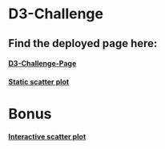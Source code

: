 # D3-Challenge

## Find the deployed page here:
#### [D3-Challenge-Page](https://junaiddawood.github.io/D3-Challenge/)

 
#### [Static scatter plot](D3_data_journalism/index.html)

# Bonus

#### [Interactive scatter plot](D3_data_journalism_bonus/index.html)